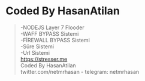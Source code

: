 # Coded By HasanAtilan

> -NODEJS Layer 7 Flooder <br/>
> -WAFF BYPASS Sistemi <br/>
> -FİREWALL BYPASS Sistemi <br/>
> -Süre Sistemi <br/> 
> -Url Sistemi <br/> 
> https://stresser.me <br/> 
> Coded By HasanAtilan <br/>
> twitter.com/netmrhasan - telegram: netmrhasan <br/>
